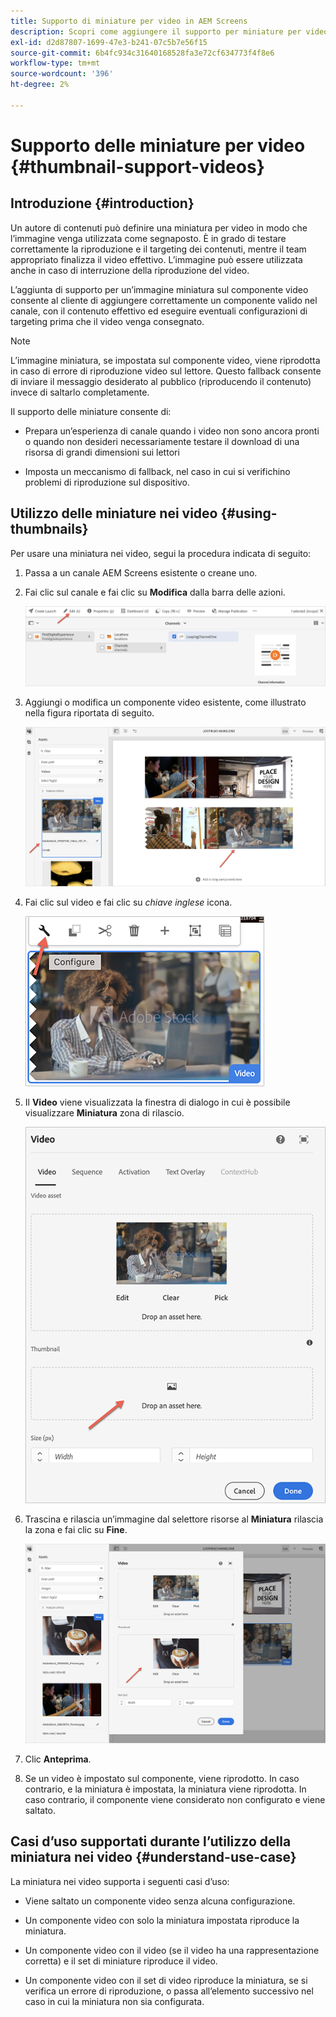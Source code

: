 ```yaml
---
title: Supporto di miniature per video in AEM Screens
description: Scopri come aggiungere il supporto per miniature per video in AEM Screens.
exl-id: d2d87807-1699-47e3-b241-07c5b7e56f15
source-git-commit: 6b4fc934c31640168528fa3e72cf634773f4f8e6
workflow-type: tm+mt
source-wordcount: '396'
ht-degree: 2%

---
```


# Supporto delle miniature per video {#thumbnail-support-videos}

## Introduzione {#introduction}

Un autore di contenuti può definire una miniatura per video in modo che l’immagine venga utilizzata come segnaposto. È in grado di testare correttamente la riproduzione e il targeting dei contenuti, mentre il team appropriato finalizza il video effettivo. L’immagine può essere utilizzata anche in caso di interruzione della riproduzione del video.

L’aggiunta di supporto per un’immagine miniatura sul componente video consente al cliente di aggiungere correttamente un componente valido nel canale, con il contenuto effettivo ed eseguire eventuali configurazioni di targeting prima che il video venga consegnato.

>[!NOTE]
>L’immagine miniatura, se impostata sul componente video, viene riprodotta in caso di errore di riproduzione video sul lettore. Questo fallback consente di inviare il messaggio desiderato al pubblico (riproducendo il contenuto) invece di saltarlo completamente.

Il supporto delle miniature consente di:

* Prepara un’esperienza di canale quando i video non sono ancora pronti o quando non desideri necessariamente testare il download di una risorsa di grandi dimensioni sui lettori

* Imposta un meccanismo di fallback, nel caso in cui si verifichino problemi di riproduzione sul dispositivo.

## Utilizzo delle miniature nei video {#using-thumbnails}

Per usare una miniatura nei video, segui la procedura indicata di seguito:

1. Passa a un canale AEM Screens esistente o creane uno.

1. Fai clic sul canale e fai clic su **Modifica** dalla barra delle azioni.

   ![immagine](/help/user-guide/assets/thumbnails/thumbnail-1.png)

1. Aggiungi o modifica un componente video esistente, come illustrato nella figura riportata di seguito.

   ![immagine](/help/user-guide/assets/thumbnails/thumbnail-2.png)

1. Fai clic sul video e fai clic su *chiave inglese* icona.

   ![immagine](/help/user-guide/assets/thumbnails/thumbnail-3.png)

1. Il **Video** viene visualizzata la finestra di dialogo in cui è possibile visualizzare **Miniatura** zona di rilascio.

   ![immagine](/help/user-guide/assets/thumbnails/thumbnail-4.png)

1. Trascina e rilascia un’immagine dal selettore risorse al **Miniatura** rilascia la zona e fai clic su **Fine**.

   ![immagine](/help/user-guide/assets/thumbnails/thumbnail-5.png)

1. Clic **Anteprima**.

1. Se un video è impostato sul componente, viene riprodotto. In caso contrario, e la miniatura è impostata, la miniatura viene riprodotta. In caso contrario, il componente viene considerato non configurato e viene saltato.

## Casi d’uso supportati durante l’utilizzo della miniatura nei video {#understand-use-case}

La miniatura nei video supporta i seguenti casi d’uso:

* Viene saltato un componente video senza alcuna configurazione.

* Un componente video con solo la miniatura impostata riproduce la miniatura.

* Un componente video con il video (se il video ha una rappresentazione corretta) e il set di miniature riproduce il video.

* Un componente video con il set di video riproduce la miniatura, se si verifica un errore di riproduzione, o passa all’elemento successivo nel caso in cui la miniatura non sia configurata.
